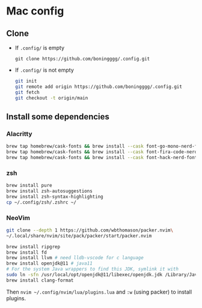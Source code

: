 # Mac config

## Clone

- If `.config/` is empty
  
  `git clone https://github.com/boningggg/.config.git`

- If `.config/` is not empty
  
  ```bash
  git init
  git remote add origin https://github.com/boningggg/.config.git
  git fetch
  git checkout -t origin/main
  ```

## Install some dependencies

### Alacritty
  
  ```bash
  brew tap homebrew/cask-fonts && brew install --cask font-go-mono-nerd-font
  brew tap homebrew/cask-fonts && brew install --cask font-fira-code-nerd-font
  brew tap homebrew/cask-fonts && brew install --cask font-hack-nerd-font
  ```

### zsh
  
  ```bash
  brew install pure
  brew install zsh-autosuggestions
  brew install zsh-syntax-highlighting
  cp ~/.config/zsh/.zshrc ~/
  ```
### NeoVim
  
  ```bash
  git clone --depth 1 https://github.com/wbthomason/packer.nvim\
  ~/.local/share/nvim/site/pack/packer/start/packer.nvim

  brew install ripgrep
  brew install fd
  brew install llvm # need lldb-vscode for c language
  brew install openjdk@11 # java11
  # For the system Java wrappers to find this JDK, symlink it with
  sudo ln -sfn /usr/local/opt/openjdk@11/libexec/openjdk.jdk /Library/Java/JavaVirtualMachines/openjdk-11.jdk
  brew install clang-format
  ```

  Then `nvim ~/.config/nvim/lua/plugins.lua` and `:w` (using packer) to install plugins.
